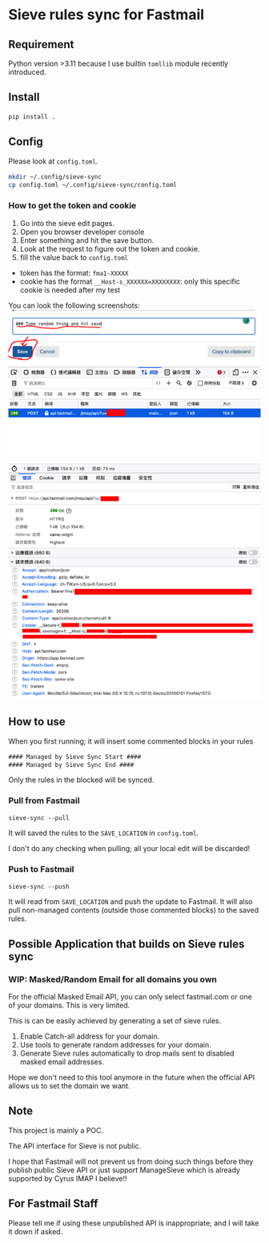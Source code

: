 # Sieve rules sync for Fastmail

## Requirement
Python version >3.11 because I use builtin `tomllib` module recently introduced.

## Install
```bash
pip install .
```
## Config
Please look at `config.toml`.

```bash
mkdir ~/.config/sieve-sync
cp config.toml ~/.config/sieve-sync/config.toml
```

### How to get the token and cookie
1. Go into the sieve edit pages.
2. Open you browser developer console
3. Enter something and hit the save button.
4. Look at the request to figure out the token and cookie.
5. fill the value back to `config.toml`

- token has the format: `fma1-XXXXX`
- cookie has the format `__Host-s_XXXXXX=XXXXXXXX`: only this specific cookie is needed after my test

You can look the following screenshots:
![Edit Sieve to trigger request](./images/sieve_edit.png)
![Capture request](./images/sieve_request.png)


## How to use
When you first running; it will insert some commented blocks in your rules
```
#### Managed by Sieve Sync Start ####
#### Managed by Sieve Sync End ####
```

Only the rules in the blocked will be synced.

### Pull from Fastmail
```
sieve-sync --pull
```

It will saved the rules to the `SAVE_LOCATION` in `config.toml`.

<red>I don't do any checking when pulling; all your local edit will be discarded!</red>

### Push to Fastmail
```
sieve-sync --push
```

It will read from `SAVE_LOCATION` and push the update to Fastmail.
<red>It will also pull non-managed contents (outside those commented blocks) to the saved rules.</red>

## Possible Application that builds on Sieve rules sync
### WIP: Masked/Random Email for all domains you own
For the official Masked Email API, you can only select fastmail.com or one of your domains. This is very limited.

This is can be easily achieved by generating a set of sieve rules.

1. Enable Catch-all address for your domain.
2. Use tools to generate random addresses for your domain.
3. Generate Sieve rules automatically to drop mails sent to disabled masked email addresses.

Hope we don't need to this tool anymore in the future when the official API allows us to set the domain we want.

## Note
This project is mainly a POC.

The API interface for Sieve is not public.

I hope that Fastmail will not prevent us from doing such things before they publish public Sieve API or just support ManageSieve which is already supported by Cyrus IMAP I believe!!


## For Fastmail Staff
Please tell me if using these unpublished API is inappropriate; and I will take it down if asked.
